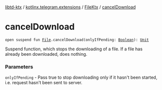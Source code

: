 [libtd-ktx](../../index.md) / [kotlinx.telegram.extensions](../index.md) / [FileKtx](index.md) / [cancelDownload](./cancel-download.md)

# cancelDownload

`open suspend fun `[`File`](https://tdlibx.github.io/td/docs/org/drinkless/td/libcore/telegram/TdApi/File.html)`.cancelDownload(onlyIfPending: `[`Boolean`](https://kotlinlang.org/api/latest/jvm/stdlib/kotlin/-boolean/index.html)`): `[`Unit`](https://kotlinlang.org/api/latest/jvm/stdlib/kotlin/-unit/index.html)

Suspend function, which stops the downloading of a file. If a file has already been downloaded,
does nothing.

### Parameters

`onlyIfPending` - Pass true to stop downloading only if it hasn't been started, i.e. request
hasn't been sent to server.